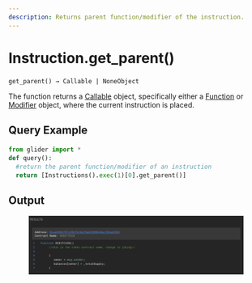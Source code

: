 ```yaml
---
description: Returns parent function/modifier of the instruction.
---
```


# Instruction.get\_parent()

`get_parent() → Callable | NoneObject`

The function returns a [Callable](../callable/) object, specifically either a [Function](../callable/function/) or [Modifier](../callable/modifier/) object, where the current instruction is placed.

## Query Example

```python
from glider import *
def query():
  #return the parent function/modifier of an instruction
  return [Instructions().exec(1)[0].get_parent()]
```

## Output

<figure><img src="../../.gitbook/assets/image (10).png" alt=""><figcaption></figcaption></figure>
